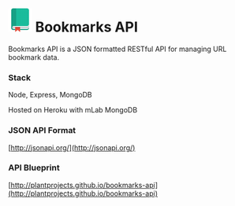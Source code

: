 # ![bookmarks logo](https://github.com/plantprojects/bookmarks-api/blob/master/project-icon.png) Bookmarks API
Bookmarks API is a JSON formatted RESTful API for managing URL bookmark data.

### Stack
Node, Express, MongoDB

Hosted on Heroku with mLab MongoDB

### JSON API Format
[http://jsonapi.org/](http://jsonapi.org/)

### API Blueprint
[http://plantprojects.github.io/bookmarks-api](http://plantprojects.github.io/bookmarks-api)
